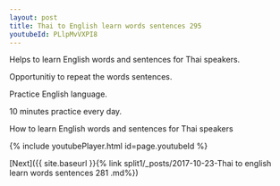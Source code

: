 ```yaml
---
layout: post
title: Thai to English learn words sentences 295 
youtubeId: PLlpMvVXPI8
---
```

 
 
Helps to learn English words and sentences for Thai speakers.

Opportunitiy to repeat the words sentences. 

Practice English language. 
 
10 minutes practice every day. 
 
How to learn English words and sentences for Thai speakers 
 
{% include youtubePlayer.html id=page.youtubeId %}
 
 
[Next]({{ site.baseurl }}{% link  split1/_posts/2017-10-23-Thai to english learn words sentences 281 .md%})
 
